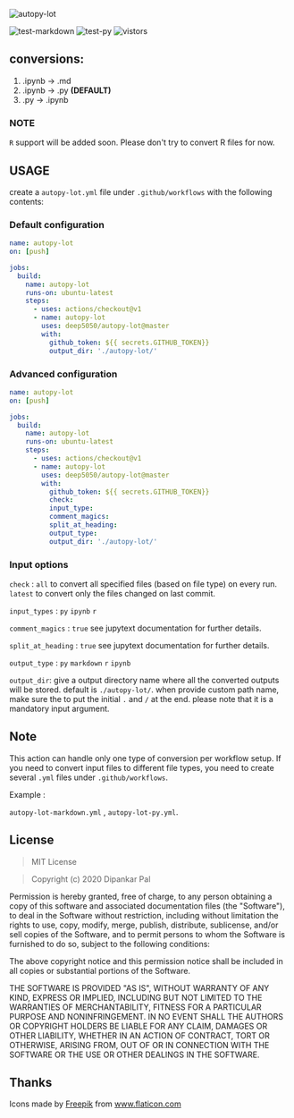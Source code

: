 ![autopy-lot](https://socialify.git.ci/deep5050/autopy-lot/image?description=1&descriptionEditable=github%20action%20to%20convert%20jupyter%20notebooks%20to%20various%20formats&font=Source%20Code%20Pro&forks=1&issues=1&logo=https%3A%2F%2Fi.imgur.com%2FWZSNO5m.png&pattern=Signal&pulls=1&stargazers=1&theme=Light)


![test-markdown](https://github.com/deep5050/autopy-lot/workflows/test-markdown/badge.svg)
![test-py](https://github.com/deep5050/autopy-lot/workflows/test-py/badge.svg)
![vistors](http://hits.dwyl.com/deep5050/autopy-lot.svg)

## conversions:
1. .ipynb -> .md
2. .ipynb -> .py   <b>(DEFAULT)</b>
3. .py -> .ipynb

### NOTE
``R`` support will be added soon. Please don't try to convert R files for now.

## USAGE

create a ``autopy-lot.yml`` file under ``.github/workflows`` with the following contents:
### Default configuration

```yaml
name: autopy-lot
on: [push]

jobs:
  build:
    name: autopy-lot
    runs-on: ubuntu-latest
    steps:
      - uses: actions/checkout@v1
      - name: autopy-lot 
        uses: deep5050/autopy-lot@master
        with:
          github_token: ${{ secrets.GITHUB_TOKEN}}
          output_dir: './autopy-lot/'
```
### Advanced configuration

```yaml
name: autopy-lot
on: [push]

jobs:
  build:
    name: autopy-lot
    runs-on: ubuntu-latest
    steps:
      - uses: actions/checkout@v1
      - name: autopy-lot 
        uses: deep5050/autopy-lot@master
        with:
          github_token: ${{ secrets.GITHUB_TOKEN}}
          check:
          input_type:
          comment_magics:
          split_at_heading:
          output_type:
          output_dir: './autopy-lot/'


```
### Input options

``check``  : ``all`` to convert all specified files (based on file type) on every run. ``latest`` to convert only the files changed on last commit.

``input_types`` : ``py`` ``ipynb`` ``r``

``comment_magics`` : ``true`` see jupytext documentation for further details.

``split_at_heading`` : ``true`` see jupytext documentation for further details.


``output_type`` : ``py`` ``markdown`` ``r`` ``ipynb``


``output_dir``: give a output directory name where all the converted outputs will be stored. default is ``./autopy-lot/``. when provide custom path name, make sure the to put the initial ``.`` and ``/`` at the end. please note that it is a mandatory input argument.


## Note

This action can handle only one type of conversion per workflow setup.
If you need to convert input files to different file types, you need to create several ``.yml`` files under ``.github/workflows``.

Example :

``autopy-lot-markdown.yml`` , ``autopy-lot-py.yml``.

## License

>MIT License

>Copyright (c) 2020 Dipankar Pal

Permission is hereby granted, free of charge, to any person obtaining a copy
of this software and associated documentation files (the "Software"), to deal
in the Software without restriction, including without limitation the rights
to use, copy, modify, merge, publish, distribute, sublicense, and/or sell
copies of the Software, and to permit persons to whom the Software is
furnished to do so, subject to the following conditions:

The above copyright notice and this permission notice shall be included in all
copies or substantial portions of the Software.

THE SOFTWARE IS PROVIDED "AS IS", WITHOUT WARRANTY OF ANY KIND, EXPRESS OR
IMPLIED, INCLUDING BUT NOT LIMITED TO THE WARRANTIES OF MERCHANTABILITY,
FITNESS FOR A PARTICULAR PURPOSE AND NONINFRINGEMENT. IN NO EVENT SHALL THE
AUTHORS OR COPYRIGHT HOLDERS BE LIABLE FOR ANY CLAIM, DAMAGES OR OTHER
LIABILITY, WHETHER IN AN ACTION OF CONTRACT, TORT OR OTHERWISE, ARISING FROM,
OUT OF OR IN CONNECTION WITH THE SOFTWARE OR THE USE OR OTHER DEALINGS IN THE
SOFTWARE.

## Thanks
Icons made by <a href="https://www.flaticon.com/authors/freepik" title="Freepik">Freepik</a> from <a href="https://www.flaticon.com/" title="Flaticon"> www.flaticon.com</a>

